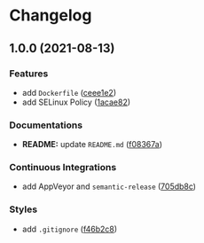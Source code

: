 # Changelog

## 1.0.0 (2021-08-13)


### Features

* add `Dockerfile` ([ceee1e2](https://github.com/extra2000/latex-podman/commit/ceee1e2de0bc66b51ac95136630fb8b9f62bfe82))
* add SELinux Policy ([1acae82](https://github.com/extra2000/latex-podman/commit/1acae82617ad40b8faac056d6a5788d15887a363))


### Documentations

* **README:** update `README.md` ([f08367a](https://github.com/extra2000/latex-podman/commit/f08367a5f0fe7a7a457a4331f1d44389a603e94b))


### Continuous Integrations

* add AppVeyor and `semantic-release` ([705db8c](https://github.com/extra2000/latex-podman/commit/705db8ce376fbadb20b625c7b05ae58ff05069dd))


### Styles

* add `.gitignore` ([f46b2c8](https://github.com/extra2000/latex-podman/commit/f46b2c834d623da1713141c1b657ebd3bbb8095b))
